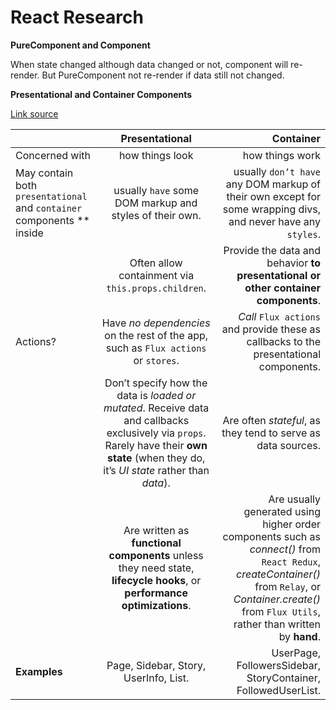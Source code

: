 # React Research

**PureComponent and Component**

When state changed although data changed or not, component will re-render.
But PureComponent not re-render if data still not changed.

**Presentational and Container Components**

[Link source](https://medium.com/@dan_abramov/smart-and-dumb-components-7ca2f9a7c7d0)


|   | Presentational | Container |
| ------------- |:-------------:| -----:|
| Concerned with  | how things look  | how things work  |
| May contain both `presentational` and `container` components ** inside | usually `have` some DOM markup and styles of their own.  | usually `don’t have` any DOM markup of their own except for some wrapping divs, and never have any `styles`.  |
|   | Often allow containment via `this.props.children`.  | Provide the data and behavior **to presentational or other container components**.  |
| Actions?  | Have *no dependencies* on the rest of the app, such as `Flux actions` or `stores`.  | *Call* `Flux actions` and provide these as callbacks to the presentational components.  |
|   | Don’t specify how the data is *loaded or mutated*. Receive data and callbacks exclusively via `props`. Rarely have their **own state** (when they do, it’s *UI state* rather than *data*).  | Are often *stateful*, as they tend to serve as data sources.  |
|   | Are written as **functional components** unless they need state, **lifecycle hooks**, or **performance optimizations**.  | Are usually generated using higher order components such as *connect()* from `React Redux`, *createContainer()* from `Relay`, or *Container.create()* from `Flux Utils`, rather than written by **hand**.  |
| **Examples**  | Page, Sidebar, Story, UserInfo, List. | UserPage, FollowersSidebar, StoryContainer, FollowedUserList.  |